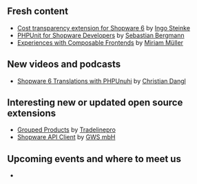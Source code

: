 ## Fresh content

* [Cost transparency extension for Shopware 6](https://dev.to/ingosteinke/cost-transparency-extension-for-shopware-6-53mb) by [Ingo Steinke](https://dev.to/ingosteinke)
* [PHPUnit for Shopware Developers](https://thephp.cc/presentations/phpunit-for-shopware-developers) by [Sebastian Bergmann](https://thephp.cc/company/consultants/sebastian-bergmann)
* [Experiences with Composable Frontends](https://sitegeist.de/_Resources/Persistent/5/6/a/c/56ac9f097be8eaaebc1ff819785e137ae2dee4d5/Shopware_Community_Day2024_Composable_Frontends.pdf) by [Miriam Müller](https://www.linkedin.com/in/mm%C3%BC/)


## New videos and podcasts

* [Shopware 6 Translations with PHPUnuhi](https://www.youtube.com/watch?v=y-Io8us9D1Y) by [Christian Dangl](https://www.youtube.com/@HelloCodeDev)

## Interesting new or updated open source extensions

* [Grouped Products](https://github.com/tradelinepro/grouped-products) by [Tradelinepro](https://github.com/tradelinepro)
* [Shopware API Client](https://github.com/GWS-mbH/shopware-api-client) by [GWS mbH](https://github.com/GWS-mbH)

## Upcoming events and where to meet us

* []()
